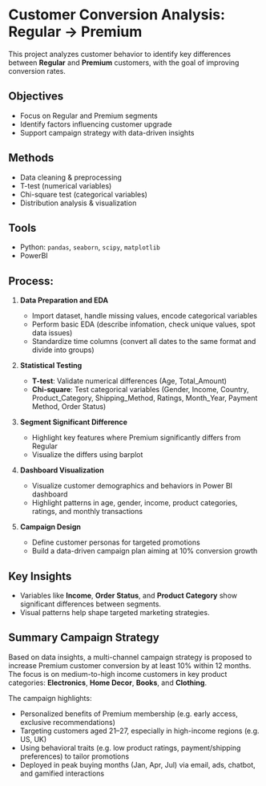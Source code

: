 # Customer Conversion Analysis: Regular → Premium

This project analyzes customer behavior to identify key differences between **Regular** and **Premium** customers, with the goal of improving conversion rates.

## Objectives
- Focus on Regular and Premium segments
- Identify factors influencing customer upgrade
- Support campaign strategy with data-driven insights

## Methods
- Data cleaning & preprocessing
- T-test (numerical variables)
- Chi-square test (categorical variables)
- Distribution analysis & visualization

## Tools
- Python: `pandas`, `seaborn`, `scipy`, `matplotlib`
- PowerBI

## Process:
1. **Data Preparation and EDA**  
   - Import dataset, handle missing values, encode categorical variables
   - Perform basic EDA (describe infomation, check unique values, spot data issues)
   - Standardize time columns (convert all dates to the same format and divide into groups)

2. **Statistical Testing**  
   - **T-test**: Validate numerical differences (Age, Total_Amount)  
   - **Chi-square**: Test categorical variables (Gender, Income, Country, Product_Category, Shipping_Method, Ratings, Month_Year, Payment Method, Order Status) 

4. **Segment Significant Difference**  
   - Highlight key features where Premium significantly differs from Regular  
   - Visualize the differs using barplot

5. **Dashboard Visualization**  
   - Visualize customer demographics and behaviors in Power BI dashboard
   - Highlight patterns in age, gender, income, product categories, ratings, and monthly transactions

6. **Campaign Design**  
   - Define customer personas for targeted promotions  
   - Build a data-driven campaign plan aiming at 10% conversion growth  

## Key Insights
- Variables like **Income**, **Order Status**, and **Product Category** show significant differences between segments.
- Visual patterns help shape targeted marketing strategies.

## Summary Campaign Strategy

Based on data insights, a multi-channel campaign strategy is proposed to increase Premium customer conversion by at least 10% within 12 months. The focus is on medium-to-high income customers in key product categories: **Electronics**, **Home Decor**, **Books**, and **Clothing**.

The campaign highlights:
- Personalized benefits of Premium membership (e.g. early access, exclusive recommendations)
- Targeting customers aged 21–27, especially in high-income regions (e.g. US, UK)
- Using behavioral traits (e.g. low product ratings, payment/shipping preferences) to tailor promotions
- Deployed in peak buying months (Jan, Apr, Jul) via email, ads, chatbot, and gamified interactions
